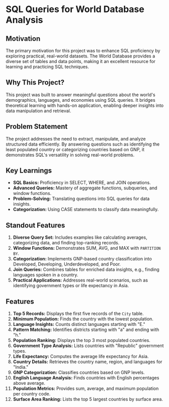 # SQL Queries for World Database Analysis

## Motivation
The primary motivation for this project was to enhance SQL proficiency by exploring practical, real-world datasets. The World Database provides a diverse set of tables and data points, making it an excellent resource for learning and practicing SQL techniques.

## Why This Project?
This project was built to answer meaningful questions about the world's demographics, languages, and economies using SQL queries. It bridges theoretical learning with hands-on application, enabling deeper insights into data manipulation and retrieval.

## Problem Statement
The project addresses the need to extract, manipulate, and analyze structured data efficiently. By answering questions such as identifying the least populated country or categorizing countries based on GNP, it demonstrates SQL's versatility in solving real-world problems.

## Key Learnings
- **SQL Basics:** Proficiency in SELECT, WHERE, and JOIN operations.
- **Advanced Queries:** Mastery of aggregate functions, subqueries, and window functions.
- **Problem-Solving:** Translating questions into SQL queries for data insights.
- **Categorization:** Using CASE statements to classify data meaningfully.

## Standout Features
1. **Diverse Query Set:** Includes examples like calculating averages, categorizing data, and finding top-ranking records.
2. **Window Functions:** Demonstrates SUM, AVG, and MAX with `PARTITION BY`.
3. **Categorization:** Implements GNP-based country classification into Developed, Developing, Underdeveloped, and Poor.
4. **Join Queries:** Combines tables for enriched data insights, e.g., finding languages spoken in a country.
5. **Practical Applications:** Addresses real-world scenarios, such as identifying government types or life expectancy in Asia.

## Features
1. **Top 5 Records:** Displays the first five records of the `City` table.
2. **Minimum Population:** Finds the country with the lowest population.
3. **Language Insights:** Counts distinct languages starting with "E."
4. **Pattern Matching:** Identifies districts starting with "a" and ending with "h."
5. **Population Ranking:** Displays the top 3 most populated countries.
6. **Government Type Analysis:** Lists countries with "Republic" government types.
7. **Life Expectancy:** Computes the average life expectancy for Asia.
8. **Country Details:** Retrieves the country name, region, and languages for "India."
9. **GNP Categorization:** Classifies countries based on GNP levels.
10. **English Language Analysis:** Finds countries with English percentages above average.
11. **Population Metrics:** Provides sum, average, and maximum population per country code.
12. **Surface Area Ranking:** Lists the top 5 largest countries by surface area.

